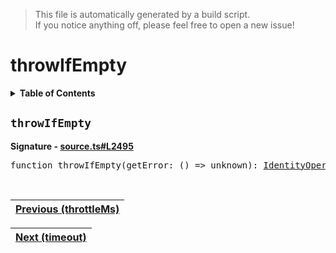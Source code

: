 > This file is automatically generated by a build script.<br>If you notice anything off, please feel free to open a new issue!

# throwIfEmpty

<details><summary><b>Table of Contents</b></summary>

1. [<code>throwIfEmpty</code>](#throwIfEmpty)</details>

## <a name="throwIfEmpty"></a><code>throwIfEmpty</code>

<b>Signature - [source.ts#L2495](..\/..\/packages\/core\/src\/source.ts#L2495)</b>

<pre>function throwIfEmpty(getError: () =&gt; unknown): <a href="001-IdentityOperator.md#IdentityOperator">IdentityOperator</a></pre><br>

| [Previous \(throttleMs\)](093-throttleMs.md#readme) |
| --- |

<div align="right">

| [Next \(timeout\)](095-timeout.md#readme) |
| --- |
</div>
